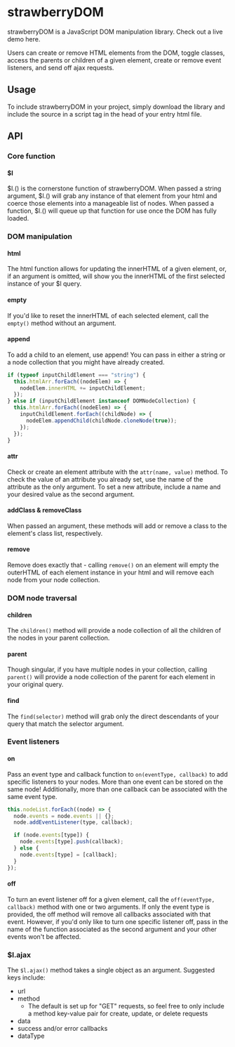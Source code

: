 # strawberryDOM

strawberryDOM is a JavaScript DOM manipulation library. Check out a live demo here.

Users can create or remove HTML elements from the DOM, toggle classes, access the parents or children of a given element, create or remove event listeners, and send off ajax requests.

## Usage

To include strawberryDOM in your project, simply download the library and include the source in a script tag in the head of your entry html file.

## API

### Core function
#### $l
$l.() is the cornerstone function of strawberryDOM.
When passed a string argument, $l.() will grab any instance of that element from your html and coerce those elements into a manageable list of nodes.
When passed a function, $l.() will queue up that function for use once the DOM has fully loaded.

### DOM manipulation
#### html
The html function allows for updating the innerHTML of a given element, or, if an argument is omitted, will show you the innerHTML of the first selected instance of your $l query.
#### empty
If you'd like to reset the innerHTML of each selected element, call the ```empty()``` method without an argument.
#### append
To add a child to an element, use append! You can pass in either a string or a node collection that you might have already created.

```javascript
if (typeof inputChildElement === "string") {
  this.htmlArr.forEach((nodeElem) => {
    nodeElem.innerHTML += inputChildElement;
  });
} else if (inputChildElement instanceof DOMNodeCollection) {
  this.htmlArr.forEach((nodeElem) => {
    inputChildElement.forEach((childNode) => {
      nodeElem.appendChild(childNode.cloneNode(true));
    });
  });
}
```
#### attr
Check or create an element attribute with the ```attr(name, value)``` method. To check the value of an attribute you already set, use the name of the attribute as the only argument. To set a new attribute, include a name and your desired value as the second argument.
#### addClass & removeClass
When passed an argument, these methods will add or remove a class to the element's class list, respectively.
#### remove
Remove does exactly that - calling ```remove()``` on an element will empty the outerHTML of each element instance in your html and will remove each node from your node collection.

### DOM node traversal
#### children
The ```children()``` method will provide a node collection of all the children of the nodes in your parent collection.
#### parent
Though singular, if you have multiple nodes in your collection, calling ```parent()``` will provide a node collection of the parent for each element in your original query.
#### find
The ```find(selector)``` method will grab only the direct descendants of your query that match the selector argument.

### Event listeners
#### on
Pass an event type and callback function to ```on(eventType, callback)``` to add specific listeners to your nodes. More than one event can be stored on the same node! Additionally, more than one callback can be associated with the same event type.
```javascript
this.nodeList.forEach((node) => {
  node.events = node.events || {};
  node.addEventListener(type, callback);

  if (node.events[type]) {
    node.events[type].push(callback);
  } else {
    node.events[type] = [callback];
  }
});
```
#### off
To turn an event listener off for a given element, call the ```off(eventType, callback)``` method with one or two arguments. If only the event type is provided, the off method will remove all callbacks associated with that event. However, if you'd only like to turn one specific listener off, pass in the name of the function associated as the second argument and your other events won't be affected.

### $l.ajax

The ```$l.ajax()``` method takes a single object as an argument. Suggested keys include:

* url
* method
  * The default is set up for "GET" requests, so feel free to only include a method key-value pair for create, update, or delete requests
* data
* success and/or error callbacks
* dataType
